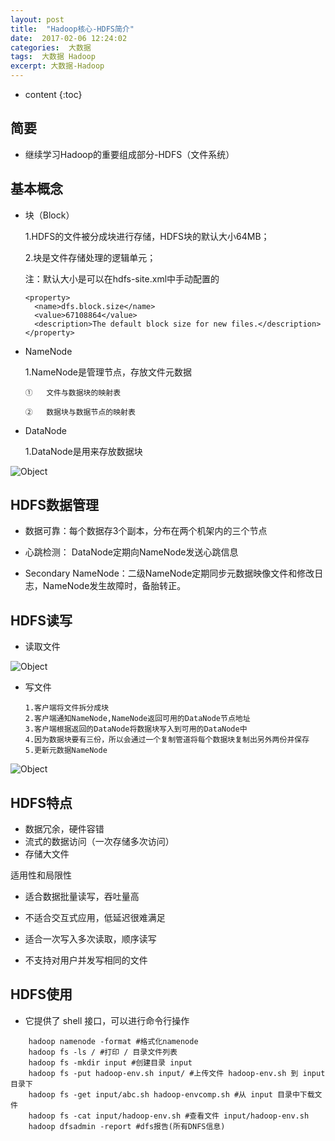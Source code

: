 ```yaml
---
layout: post
title:  "Hadoop核心-HDFS简介"
date:  2017-02-06 12:24:02
categories:  大数据  
tags:  大数据 Hadoop
excerpt: 大数据-Hadoop
---
```


* content
{:toc}

##  简要

*   继续学习Hadoop的重要组成部分-HDFS（文件系统）

##  基本概念

*   块（Block）

    1.HDFS的文件被分成块进行存储，HDFS块的默认大小64MB；
    
    2.块是文件存储处理的逻辑单元；
    
    注：默认大小是可以在hdfs-site.xml中手动配置的
    
    ```
    <property>
      <name>dfs.block.size</name>
      <value>67108864</value>
      <description>The default block size for new files.</description>
    </property>
    ```

*   NameNode

    1.NameNode是管理节点，存放文件元数据
        
        ①   文件与数据块的映射表
        
        ②   数据块与数据节点的映射表
                
*   DataNode
    
    1.DataNode是用来存放数据块

 ![Object](http://jiaohongwei.github.io/images/2017-02/20170206124144.jpg)
   
##  HDFS数据管理

*   数据可靠：每个数据存3个副本，分布在两个机架内的三个节点

*   心跳检测： DataNode定期向NameNode发送心跳信息

*   Secondary NameNode：二级NameNode定期同步元数据映像文件和修改日志，NameNode发生故障时，备胎转正。

##  HDFS读写

*   读取文件

 ![Object](http://jiaohongwei.github.io/images/2017-02/20170206125109.jpg)

*   写文件
        
        1.客户端将文件拆分成块
        2.客户端通知NameNode,NameNode返回可用的DataNode节点地址
        3.客户端根据返回的DataNode将数据块写入到可用的DataNode中
        4.因为数据块要有三份，所以会通过一个复制管道将每个数据块复制出另外两份并保存
        5.更新元数据NameNode

 ![Object](http://jiaohongwei.github.io/images/2017-02/20170206125405.jpg)

##  HDFS特点

*   数据冗余，硬件容错
*   流式的数据访问（一次存储多次访问）
*   存储大文件

适用性和局限性

- 适合数据批量读写，吞吐量高
- 不适合交互式应用，低延迟很难满足

- 适合一次写入多次读取，顺序读写
- 不支持对用户并发写相同的文件


##  HDFS使用

*   它提供了 shell 接口，可以进行命令行操作

```shell
    hadoop namenode -format	#格式化namenode
    hadoop fs -ls / #打印 / 目录文件列表
    hadoop fs -mkdir input #创建目录 input
    hadoop fs -put hadoop-env.sh input/ #上传文件 hadoop-env.sh 到 input 目录下
    hadoop fs -get input/abc.sh hadoop-envcomp.sh #从 input 目录中下载文件
    hadoop fs -cat input/hadoop-env.sh #查看文件 input/hadoop-env.sh 
    hadoop dfsadmin -report #dfs报告(所有DNFS信息)
```
